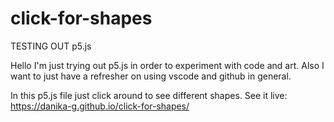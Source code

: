 # click-for-shapes
TESTING OUT p5.js

Hello I'm just trying out p5.js in order to experiment with code and art. Also I want to just have a refresher on using vscode and github in general.

In this p5.js file just click around to see different shapes.
See it live: https://danika-g.github.io/click-for-shapes/
